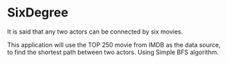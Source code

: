 SixDegree
=========

It is said that any two actors can be connected by six movies.

This application will use the TOP 250 movie from IMDB as the data source, to find the shortest path between two actors. Using Simple BFS algorithm.
